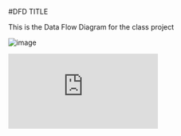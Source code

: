 #DFD TITLE

This is the Data Flow Diagram for the class project


![image](http://www.interact2005.org/wp-content/uploads/2015/08/Dog.jpg)


![image](http://science-all.com/image.php?pic=/images/wallpapers/cats-pic/cats-pic-15.jpg)
